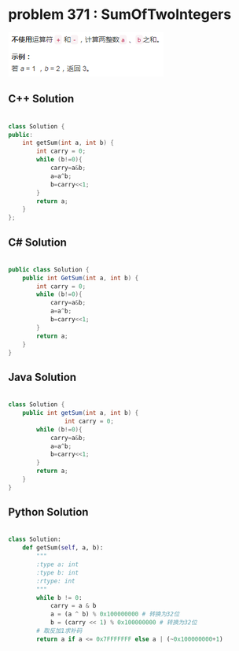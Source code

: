 
# problem 371 : SumOfTwoIntegers

<img src="https://github.com/Peefy/PeefyLeetCode/blob/master/doc/301-400/371.SumOfTwoIntegers/problem.png"/>

## C++ Solution

```c++

class Solution {
public:
    int getSum(int a, int b) {
        int carry = 0;
        while (b!=0){
            carry=a&b;
            a=a^b;
            b=carry<<1;
        }
        return a;
    }
};

```

## C# Solution

```csharp

public class Solution {
    public int GetSum(int a, int b) {
        int carry = 0;
        while (b!=0){
            carry=a&b;
            a=a^b;
            b=carry<<1;
        }
        return a;
    }
}

```

## Java Solution

```java

class Solution {
    public int getSum(int a, int b) {
                int carry = 0;
        while (b!=0){
            carry=a&b;
            a=a^b;
            b=carry<<1;
        }
        return a;
    }
}

```

## Python Solution

```python

class Solution:
    def getSum(self, a, b):
        """
        :type a: int
        :type b: int
        :rtype: int
        """
        while b != 0:
            carry = a & b
            a = (a ^ b) % 0x100000000 # 转换为32位
            b = (carry << 1) % 0x100000000 # 转换为32位
        # 取反加1求补码
        return a if a <= 0x7FFFFFFF else a | (~0x100000000+1)

```





